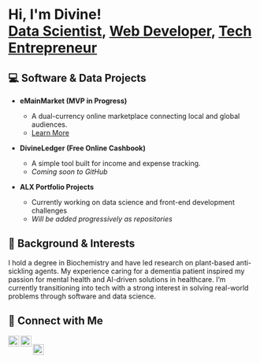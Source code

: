 <h1>Hi, I'm Divine! <br/>
<a href="https://github.com/divineanekwe">Data Scientist</a>, 
<a href="https://www.linkedin.com/in/divineanekwe/">Web Developer</a>, 
<a href="https://emainmarket.com">Tech Entrepreneur</a>
</h1>

<h2>💻 Software & Data Projects</h2>

- <b>eMainMarket (MVP in Progress)</b>  
  - A dual-currency online marketplace connecting local and global audiences.  
  - [Learn More](https://emainmarket.com)
  
- <b>DivineLedger (Free Online Cashbook)</b>  
  - A simple tool built for income and expense tracking.  
  - *Coming soon to GitHub*

- <b>ALX Portfolio Projects</b>  
  - Currently working on data science and front-end development challenges  
  - *Will be added progressively as repositories*

<h2>🧠 Background & Interests</h2>

I hold a degree in Biochemistry and have led research on plant-based anti-sickling agents. My experience caring for a dementia patient inspired my passion for mental health and AI-driven solutions in healthcare. I’m currently transitioning into tech with a strong interest in solving real-world problems through software and data science.

<h2>🔗 Connect with Me</h2>

[<img align="left" alt="JoshMadakor | Twitter" width="22px" src="https://cdn.jsdelivr.net/npm/simple-icons@v3/icons/twitter.svg" />][twitter]
 [<img align="left" alt="YouTube" width="22px" src="https://cdn.jsdelivr.net/npm/simple-icons@v3/icons/youtube.svg" />][youtube]  
 [<img align="left" alt="LinkedIn" width="22px" src="https://cdn.jsdelivr.net/npm/simple-icons@v3/icons/linkedin.svg" />][linkedin]  

 
 [twitter]: https://x.com/divine_anekwe
 [youtube]: https://www.youtube.com/@divineanekwe
 [linkedin]: https://www.linkedin.com/in/divineanekwe/


<!--
**divineanekwe/divineanekwe** is a ✨ special ✨ repository because its `README.md` appears on your GitHub profile.

Here are some ideas to get you started:

- 🔭 I’m currently building eMainMarket
- 🌱 I’m learning Python, JavaScript, and Data Science
- 🤝 I’m open to collaboration on tech-for-good or AI-health projects
- 💬 Ask me about my experience transitioning from Biochemistry to Tech
- 📫 Reach me via LinkedIn or email
- ⚡ Fun fact: I once coordinated a last-minute academic rescue operation that saved an entire class from failing!
-->

